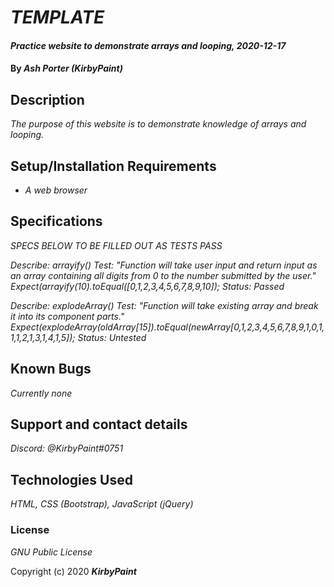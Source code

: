 # _TEMPLATE_

#### _Practice website to demonstrate arrays and looping, 2020-12-17_

#### By _**Ash Porter (KirbyPaint)**_

## Description

_The purpose of this website is to demonstrate knowledge of arrays and looping._

## Setup/Installation Requirements

* _A web browser_

## Specifications

_SPECS BELOW TO BE FILLED OUT AS TESTS PASS_

_Describe: arrayify()_
_Test: "Function will take user input and return input as an array containing all digits from 0 to the number submitted by the user."_
_Expect(arrayify(10).toEqual([0,1,2,3,4,5,6,7,8,9,10]);_
_Status: Passed_

_Describe: explodeArray()_
_Test: "Function will take existing array and break it into its component parts."_
_Expect(explodeArray(oldArray[15]).toEqual(newArray[0,1,2,3,4,5,6,7,8,9,1,0,1,1,1,2,1,3,1,4,1,5]);_
_Status: Untested_

## Known Bugs

_Currently none_

## Support and contact details

_Discord: @KirbyPaint#0751_

## Technologies Used

_HTML, CSS (Bootstrap), JavaScript (jQuery)_

### License

*GNU Public License*

Copyright (c) 2020 **_KirbyPaint_**